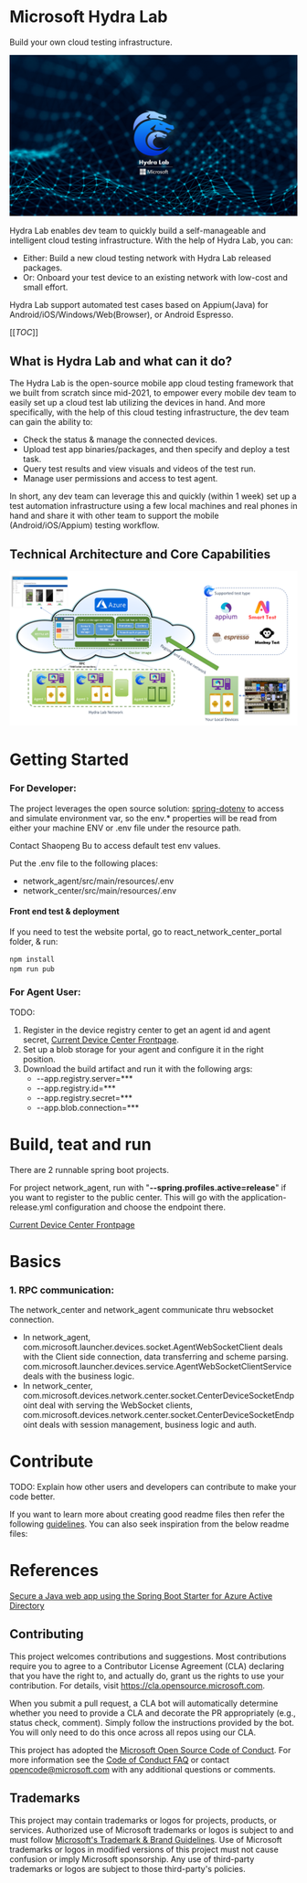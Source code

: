 # Microsoft Hydra Lab

Build your own cloud testing infrastructure.

![Logo](images/banner.png)

Hydra Lab enables dev team to quickly build a self-manageable and intelligent cloud testing infrastructure. With the help of Hydra Lab, you can:

- Either: Build a new cloud testing network with Hydra Lab released packages.
- Or: Onboard your test device to an existing network with low-cost and small effort.

Hydra Lab support automated test cases based on Appium(Java) for Android/iOS/Windows/Web(Browser), or Android Espresso.

[[_TOC_]]

## What is Hydra Lab and what can it do?

The Hydra Lab is the open-source mobile app cloud testing framework that we built from scratch since mid-2021, to empower every mobile dev team to easily set up a cloud test lab utilizing the devices in hand. And more specifically, with the help of this cloud testing infrastructure, the dev team can gain the ability to:
- Check the status & manage the connected devices.
- Upload test app binaries/packages, and then specify and deploy a test task.
- Query test results and view visuals and videos of the test run.
- Manage user permissions and access to test agent.

In short, any dev team can leverage this and quickly (within 1 week) set up a test automation infrastructure using a few local machines and real phones in hand and share it with other team to support the mobile (Android/iOS/Appium) testing workflow.

## Technical Architecture and Core Capabilities

![Tech Architecture](images/technical_architecture.png)

# Getting Started

### For Developer:

The project leverages the open source solution: [spring-dotenv](https://github.com/paulschwarz/spring-dotenv) to access and simulate environment var, so the env.* properties will be read from either your machine ENV or .env file under the resource path.

Contact Shaopeng Bu to access default test env values.

Put the .env file to the following places:
- network_agent/src/main/resources/.env
- network_center/src/main/resources/.env

#### Front end test & deployment

If you need to test the website portal, go to react_network_center_portal folder, & run:

```bash
npm install
npm run pub
```

### For Agent User:

TODO:
1. Register in the device registry center to get an agent id and agent secret, [Current Device Center Frontpage](https://hydradevicenetwork.azurewebsites.net/portal/index.html#/).
2. Set up a blob storage for your agent and configure it in the right position.
3. Download the build artifact and run it with the following args:
    - --app.registry.server=***
    - --app.registry.id=***
    - --app.registry.secret=***
    - --app.blob.connection=***

# Build, teat and run

There are 2 runnable spring boot projects.

For project network_agent, run with "**--spring.profiles.active=release**" if you want to register to the public center. This will go with the application-release.yml configuration and choose the endpoint there.

[Current Device Center Frontpage](https://hydradevicenetwork.azurewebsites.net/portal/index.html#/)

# Basics

### 1. RPC communication:

The network_center and network_agent communicate thru websocket connection.
- In network_agent, com.microsoft.launcher.devices.socket.AgentWebSocketClient deals with the Client side connection, data transferring and scheme parsing. com.microsoft.launcher.devices.service.AgentWebSocketClientService deals with the business logic.
- In network_center, com.microsoft.devices.network.center.socket.CenterDeviceSocketEndpoint deal with serving the WebSocket clients, com.microsoft.devices.network.center.socket.CenterDeviceSocketEndpoint deals with session management, business logic and auth.

# Contribute
TODO: Explain how other users and developers can contribute to make your code better. 

If you want to learn more about creating good readme files then refer the following [guidelines](https://docs.microsoft.com/en-us/azure/devops/repos/git/create-a-readme?view=azure-devops). You can also seek inspiration from the below readme files:

# References

[Secure a Java web app using the Spring Boot Starter for Azure Active Directory](https://docs.microsoft.com/en-us/azure/developer/java/spring-framework/configure-spring-boot-starter-java-app-with-azure-active-directory)

## Contributing

This project welcomes contributions and suggestions.  Most contributions require you to agree to a
Contributor License Agreement (CLA) declaring that you have the right to, and actually do, grant us
the rights to use your contribution. For details, visit https://cla.opensource.microsoft.com.

When you submit a pull request, a CLA bot will automatically determine whether you need to provide
a CLA and decorate the PR appropriately (e.g., status check, comment). Simply follow the instructions
provided by the bot. You will only need to do this once across all repos using our CLA.

This project has adopted the [Microsoft Open Source Code of Conduct](https://opensource.microsoft.com/codeofconduct/).
For more information see the [Code of Conduct FAQ](https://opensource.microsoft.com/codeofconduct/faq/) or
contact [opencode@microsoft.com](mailto:opencode@microsoft.com) with any additional questions or comments.

## Trademarks

This project may contain trademarks or logos for projects, products, or services. Authorized use of Microsoft 
trademarks or logos is subject to and must follow 
[Microsoft's Trademark & Brand Guidelines](https://www.microsoft.com/en-us/legal/intellectualproperty/trademarks/usage/general).
Use of Microsoft trademarks or logos in modified versions of this project must not cause confusion or imply Microsoft sponsorship.
Any use of third-party trademarks or logos are subject to those third-party's policies.
